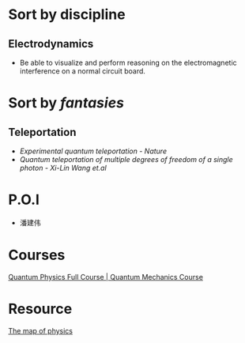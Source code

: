 # Sort by discipline
## Electrodynamics
- Be able to visualize and perform reasoning on the electromagnetic interference on a normal circuit board.

# Sort by *fantasies* 
## Teleportation
- *Experimental quantum teleportation - Nature*
- *Quantum teleportation of multiple degrees of freedom of a single photon - Xi-Lin Wang et.al*

# P.O.I
- 潘建伟

# Courses
[Quantum Physics Full Course | Quantum Mechanics Course](https://www.youtube.com/watch?v=xnt2xSNRNn0)


# Resource
[The map of physics](https://www.youtube.com/watch?v=ZihywtixUYo)